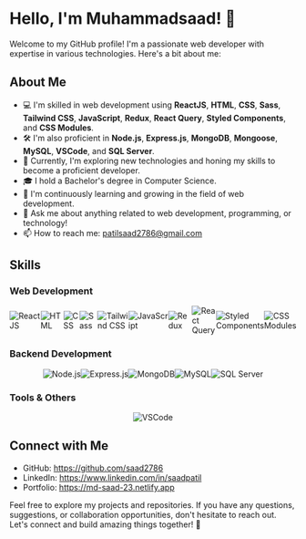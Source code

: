 # Hello, I'm Muhammadsaad! 👋

Welcome to my GitHub profile! I'm a passionate web developer with expertise in various technologies. Here's a bit about me:

## About Me

- 💻 I'm skilled in web development using **ReactJS**, **HTML**, **CSS**, **Sass**, **Tailwind CSS**, **JavaScript**, **Redux**, **React Query**, **Styled Components**, and **CSS Modules**.
- 🛠️ I'm also proficient in **Node.js**, **Express.js**, **MongoDB**, **Mongoose**, **MySQL**, **VSCode**, and **SQL Server**.
- 🚀 Currently, I'm exploring new technologies and honing my skills to become a proficient developer.
- 🎓 I hold a Bachelor's degree in Computer Science.
- 🌱 I'm continuously learning and growing in the field of web development.
- 💬 Ask me about anything related to web development, programming, or technology!
- 📫 How to reach me: patilsaad2786@gmail.com

## Skills

### Web Development

<div style="display: flex; justify-content: center; align-items: center;">
  <img src="https://img.icons8.com/color/96/000000/react-native.png" alt="ReactJS"/> 
  <img src="https://img.icons8.com/color/96/000000/html-5.png" alt="HTML"/> 
  <img src="https://img.icons8.com/color/96/000000/css3.png" alt="CSS"/> 
  <img src="https://img.icons8.com/color/96/000000/sass.png" alt="Sass"/> 
  <img src="https://res.cloudinary.com/startup-grind/image/upload/c_fill,w_70,h_70,mt_10/c_fill,dpr_2.0,f_auto,g_center,q_auto:good/v1/gcs/platform-data-dsc/events/Tailwind_CSS_Logo.svg_GkNDLAs.png" alt="Tailwind CSS"/> 
  <img src="https://img.icons8.com/color/96/000000/javascript.png" alt="JavaScript"/> 
  <img src="https://img.icons8.com/color/96/000000/redux.png" alt="Redux"/> 
  <img src="https://img.icons8.com/color/96/000000/react-native.png" alt="React Query"/> 
  <img src="https://img.icons8.com/color/96/000000/styled-components.png" alt="Styled Components"/> 
  <img src="https://raw.githubusercontent.com/css-modules/logos/master/css-modules-logo.png" alt="CSS Modules"/> 
</div>

### Backend Development

<div style="display: flex; justify-content: center; align-items: center;">
  <img src="https://img.icons8.com/color/96/000000/nodejs.png" alt="Node.js"/> 
  <img src="https://img.icons8.com/color/96/000000/express.png" alt="Express.js"/> 
  <img src="https://img.icons8.com/color/96/000000/mongodb.png" alt="MongoDB"/> 
  <img src="https://img.icons8.com/color/96/000000/mysql-logo.png" alt="MySQL"/> 
  <img src="https://img.icons8.com/color/96/000000/microsoft-sql-server.png" alt="SQL Server"/> 
</div>

### Tools & Others

<div style="display: flex; justify-content: center; align-items: center;">
  <img src="https://img.icons8.com/color/96/000000/visual-studio-code-2019.png" alt="VSCode"/> 
</div>

## Connect with Me

- GitHub: https://github.com/saad2786
- LinkedIn: https://www.linkedin.com/in/saadpatil
- Portfolio: https://md-saad-23.netlify.app
  
Feel free to explore my projects and repositories. If you have any questions, suggestions, or collaboration opportunities, don't hesitate to reach out. Let's connect and build amazing things together! 🚀
